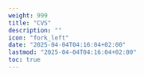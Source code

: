 ```yaml
---
weight: 999
title: "CVS"
description: ""
icon: "fork_left"
date: "2025-04-04T04:16:04+02:00"
lastmod: "2025-04-04T04:16:04+02:00"
toc: true
---
```

